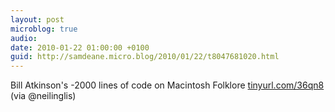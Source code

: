 ```yaml
---
layout: post
microblog: true
audio: 
date: 2010-01-22 01:00:00 +0100
guid: http://samdeane.micro.blog/2010/01/22/t8047681020.html
---
```

Bill Atkinson's -2000 lines of code on Macintosh Folklore [tinyurl.com/36qn8](http://tinyurl.com/36qn8) (via @neilinglis)
